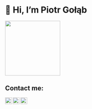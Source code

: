 # 👋 Hi, I’m Piotr Gołąb
<img height="180em" src="https://github-readme-stats.vercel.app/api?username=gpiootrek&show_icons=true&hide_border=true&&count_private=true&include_all_commits=true" />

## Contact me:

[<img align="left" alt="Facebook - Piotr Gołąb" width="22px" src="https://cdn.jsdelivr.net/npm/simple-icons@v3/icons/facebook.svg" />][facebook]
[<img align="left" alt="LinkedIn - Piotr Gołąb" width="22px" src="https://cdn.jsdelivr.net/npm/simple-icons@v3/icons/linkedin.svg" />][linkedin]
[<img align="left" alt="Instagram - gpiootrek" width="22px" src="https://cdn.jsdelivr.net/npm/simple-icons@v3/icons/instagram.svg" />][instagram]

<br />


[instagram]: https://www.instagram.com/gpiootrek/
[linkedin]: https://www.linkedin.com/in/piotr-gołąb/
[facebook]: https://www.facebook.com/piotrek.ggolab
